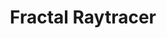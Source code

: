 ---
featured: true
title: "Fractal Raytracer"
authors: 
  - name: "Sean Brynjólfsson"
  - name: "Jack Otto"
description: |
  TODO: Description
media: 
  - content: "fractals.jpg"
    alt_text: "..."
  - content: "fractals2.png"
    alt_text: "..."
links:
  # - url: ""
  #   text: "Github"
---